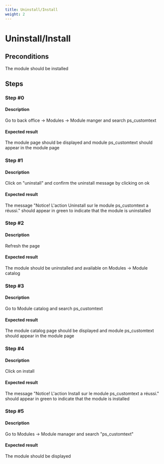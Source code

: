 ```yaml
---
title: Uninstall/Install
weight: 2
---
```


# Uninstall/Install

## Preconditions

The module should be installed
## Steps
### Step #0
#### Description
Go to back office -> Modules -> Module manger and search ps_customtext


#### Expected result
The module page should be displayed and module ps_customtext should appear in the module page
### Step #1
#### Description
Click on "uninstall" and confirm the uninstall message by clicking on ok

#### Expected result
The message "Notice!
L'action Uninstall sur le module ps_customtext a réussi." should appear in green to indicate that the module is uninstalled
### Step #2
#### Description
Refresh the page
#### Expected result
The module should be uninstalled and available on Modules -> Module catalog
### Step #3
#### Description
Go to Module catalog and search ps_customtext


#### Expected result
The module catalog page should be displayed and module ps_customtext should appear in the module page
### Step #4
#### Description
Click on install
#### Expected result
The message "Notice!
L'action Install sur le module ps_customtext a réussi." should appear in green to indicate that the module is installed
### Step #5
#### Description
Go to Modules -> Module manager and search "ps_customtext"


#### Expected result
The module should be displayed
